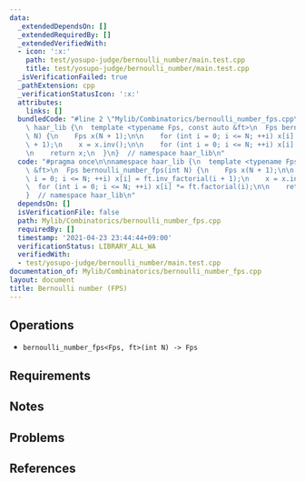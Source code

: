 ```yaml
---
data:
  _extendedDependsOn: []
  _extendedRequiredBy: []
  _extendedVerifiedWith:
  - icon: ':x:'
    path: test/yosupo-judge/bernoulli_number/main.test.cpp
    title: test/yosupo-judge/bernoulli_number/main.test.cpp
  _isVerificationFailed: true
  _pathExtension: cpp
  _verificationStatusIcon: ':x:'
  attributes:
    links: []
  bundledCode: "#line 2 \"Mylib/Combinatorics/bernoulli_number_fps.cpp\"\n\nnamespace\
    \ haar_lib {\n  template <typename Fps, const auto &ft>\n  Fps bernoulli_number_fps(int\
    \ N) {\n    Fps x(N + 1);\n\n    for (int i = 0; i <= N; ++i) x[i] = ft.inv_factorial(i\
    \ + 1);\n    x = x.inv();\n\n    for (int i = 0; i <= N; ++i) x[i] *= ft.factorial(i);\n\
    \n    return x;\n  }\n}  // namespace haar_lib\n"
  code: "#pragma once\n\nnamespace haar_lib {\n  template <typename Fps, const auto\
    \ &ft>\n  Fps bernoulli_number_fps(int N) {\n    Fps x(N + 1);\n\n    for (int\
    \ i = 0; i <= N; ++i) x[i] = ft.inv_factorial(i + 1);\n    x = x.inv();\n\n  \
    \  for (int i = 0; i <= N; ++i) x[i] *= ft.factorial(i);\n\n    return x;\n  }\n\
    }  // namespace haar_lib\n"
  dependsOn: []
  isVerificationFile: false
  path: Mylib/Combinatorics/bernoulli_number_fps.cpp
  requiredBy: []
  timestamp: '2021-04-23 23:44:44+09:00'
  verificationStatus: LIBRARY_ALL_WA
  verifiedWith:
  - test/yosupo-judge/bernoulli_number/main.test.cpp
documentation_of: Mylib/Combinatorics/bernoulli_number_fps.cpp
layout: document
title: Bernoulli number (FPS)
---
```


## Operations
- `bernoulli_number_fps<Fps, ft>(int N) -> Fps`

## Requirements

## Notes

## Problems

## References
